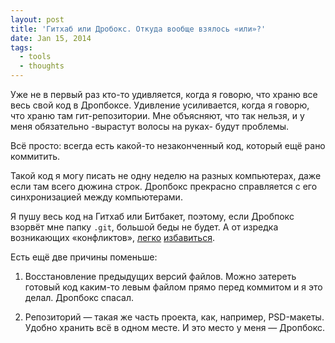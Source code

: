 ```yaml
---
layout: post
title: 'Гитхаб или Дробокс. Откуда вообще взялось «или»?'
date: Jan 15, 2014
tags:
  - tools
  - thoughts
---
```


Уже не в первый раз кто-то удивляется, когда я говорю, что храню все весь свой код в Дропбоксе. Удивление усиливается, когда я говорю, что храню там гит-репозитории. Мне объясняют, что так нельзя, и у меня обязательно -вырастут волосы на руках- будут проблемы.

Всё просто: всегда есть какой-то незаконченный код, который ещё рано коммитить.

Такой код я могу писать не одну неделю на разных компьютерах, даже если там всего дюжина строк. Дропбокс прекрасно справляется с его синхронизацией между компьютерами.

Я пушу весь код на Гитхаб или Битбакет, поэтому, если Дробпокс взорвёт мне папку `.git`, большой беды не будет. А от изредка возникающих «конфликтов», [легко](https://coderwall.com/p/tzjorw) [избавиться](https://github.com/sapegin/dotfiles/blob/master/bin/cleandropbox).

Есть ещё две причины поменьше:

1. Восстановление предыдущих версий файлов. Можно затереть готовый код каким-то левым файлом прямо перед коммитом и я это делал. Дропбокс спасал.

2. Репозиторий — такая же часть проекта, как, например, PSD-макеты. Удобно хранить всё в одном месте. И это место у меня — Дропбокс.
